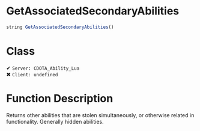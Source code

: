 # GetAssociatedSecondaryAbilities
```js
string GetAssociatedSecondaryAbilities()
```
# Class
✔ `Server: CDOTA_Ability_Lua`  
✖ `Client: undefined`  

# Function Description
Returns other abilities that are stolen simultaneously, or otherwise related in functionality.  Generally hidden abilities.

